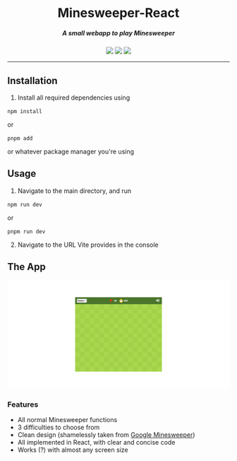 <h1 align="center">Minesweeper-React</hi>
<h5 align="center">A small webapp to play Minesweeper</h5>

<div align="center">
  <a href="https://reactjs.org/"><img src="https://img.shields.io/badge/library-react-61DAFB?style=flat-square&logo=react" /></a>
  <a href="https://vitejs.dev/"><img src="https://img.shields.io/badge/build%20tool-vite-646CFF?style=flat-square&logo=vite" /></a>
  <a href="https://www.typescriptlang.org/"><img src="https://img.shields.io/badge/language-typescript-3178C6?style=flat-square&logo=typescript" /></a>
</div>

<hr>

## Installation

1. Install all required dependencies using

```shell
npm install
```

or

```shell
pnpm add
```

or whatever package manager you're using

## Usage

1. Navigate to the main directory, and run

```shell
npm run dev
```

or

```shell
pnpm run dev
```

2. Navigate to the URL Vite provides in the console

## The App

<img src="images/app.png" />

### Features

- All normal Minesweeper functions
- 3 difficulties to choose from
- Clean design (shamelessly taken from <a href="https://www.google.com/fbx?fbx=minesweeper">Google Minesweeper</a>)
- All implemented in React, with clear and concise code
- Works (?) with almost any screen size
